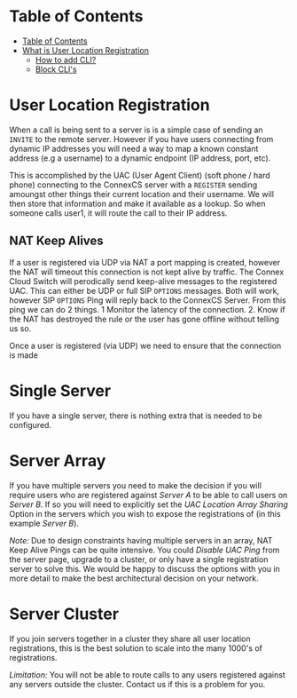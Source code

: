 # Table of Contents

- [Table of Contents](#table-of-contents)
- [What is User Location Registration](#what-is-user-location-registration)
  - [How to add CLI?](#how-to-add-cli)
  - [Block CLI's](#block-clis)
  
  
# User Location Registration

When a call is being sent to a server is is a simple case of sending an ```INVITE``` to the remote server. However if you have users connecting from dynamic IP addresses you will need a way to map a known constant address (e.g a username) to a dynamic endpoint (IP address, port, etc).

This is accomplished by the UAC (User Agent Client) (soft phone / hard phone) connecting to the ConnexCS server with a ```REGISTER``` sending amoungst other things their current location and their username. We will then store that information and make it available as a lookup. So when someone calls user1, it will route the call to their IP address.

## NAT Keep Alives
If a user is registered via UDP via NAT a port mapping is created, however the NAT will timeout this connection is not kept alive by traffic. The Connex Cloud Switch will perodically send keep-alive messages to the registered UAC. This can either be UDP or full SIP ```OPTIONS``` messages. Both will work, however SIP ```OPTIONS``` Ping will reply back to the ConnexCS Server. From this ping we can do 2 things. 1 Monitor the latency of the connection. 2. Know if the NAT has destroyed the rule or the user has gone offline without telling us so.

Once a user is registered (via UDP) we need to ensure that the connection is made

# Single Server

If you have a single server, there is nothing extra that is needed to be configured.

# Server Array

If you have multiple servers you need to make the decision if you will require users who are registered against _Server A_ to be able to call users on _Server B_. If so you will need to explicitly set the *UAC Location Array Sharing* Option in the servers which you wish to expose the registrations of (in this example _Server B_).

*Note:* Due to design constraints having multiple servers in an array, NAT Keep Alive Pings can be quite intensive. You could *Disable UAC Ping* from the server page, upgrade to a cluster, or only have a single registration server to solve this. We would be happy to discuss the options with you in more detail to make the best architectural decision on your network.

# Server Cluster

If you join servers together in a cluster they share all user location registrations, this is the best solution to scale into the many 1000's of registrations.

*Limitation:* You will not be able to route calls to any users registered against any servers outside the cluster. Contact us if this is a problem for you.
